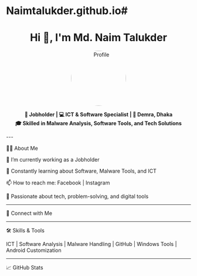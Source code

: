 # Naimtalukder.github.io#

<h1 align="center">Hi 👋, I'm Md. Naim Talukder</h1><p align="center">
  <img src="https://via.placeholder.com/150" alt="Profile" width="150" style="border-radius: 50%"/>
</p><p align="center">
  <b>💼 Jobholder | 💻 ICT & Software Specialist | 📍 Demra, Dhaka</b><br>
  <b>🎓 Skilled in Malware Analysis, Software Tools, and Tech Solutions</b>
</p>
---

👨‍💻 About Me

🔭 I’m currently working as a Jobholder

🌱 Constantly learning about Software, Malware Tools, and ICT

📫 How to reach me: Facebook | Instagram

🧠 Passionate about tech, problem-solving, and digital tools



---

🔗 Connect with Me

 


---

🛠️ Skills & Tools

ICT | Software Analysis | Malware Handling | GitHub | Windows Tools | Android Customization


---

📈 GitHub Stats

<p align="center">
  <img src="https://github-readme-stats.vercel.app/api?username=naimtalukder&show_icons=true Naim

